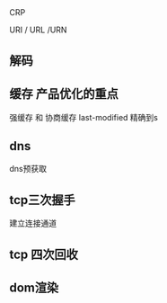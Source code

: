 ## 
CRP

URI / URL /URN

## 解码


## 缓存 产品优化的重点
强缓存 和 协商缓存
last-modified 精确到s

## dns
dns预获取

## tcp三次握手
建立连接通道

## tcp 四次回收

## dom渲染
